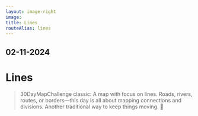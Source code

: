 ```yaml
---
layout: image-right
image:
title: Lines
routeAlias: lines
---
```


## 02-11-2024

# Lines

> 30DayMapChallenge classic: A map with focus on lines. Roads, rivers, routes, or borders—this day is all about mapping connections and divisions. Another traditional way to keep things moving. 📏
